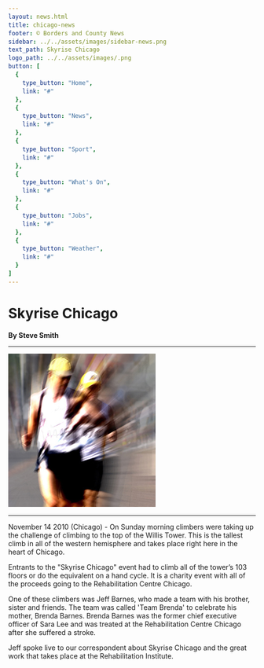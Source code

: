```yaml
---
layout: news.html
title: chicago-news
footer: © Borders and County News
sidebar: ../../assets/images/sidebar-news.png
text_path: Skyrise Chicago
logo_path: ../../assets/images/.png
button: [
  {
    type_button: "Home",
    link: "#"
  },
  {
    type_button: "News",
    link: "#"
  },
  {
    type_button: "Sport",
    link: "#"
  },
  {
    type_button: "What's On",
    link: "#"
  },
  {
    type_button: "Jobs",
    link: "#"
  },
  {
    type_button: "Weather",
    link: "#"
  }
]
---
```

# Skyrise Chicago

**By Steve Smith**
***
![image-1](../../assets/images/chicago-news-sport.png)
***
November 14 2010 (Chicago) - On Sunday morning climbers were taking up the challenge of climbing to the top of the Willis Tower. This is the tallest climb in all of the western hemisphere and takes place right here in the heart of Chicago.

Entrants to the "Skyrise Chicago" event had to climb all of the tower’s 103 floors or do the equivalent on a hand cycle. It is a charity event with all of the proceeds going to the Rehabilitation Centre Chicago.

One of these climbers was Jeff Barnes, who made a team with his brother, sister and friends. The team was called 'Team Brenda' to celebrate his mother, Brenda Barnes. Brenda Barnes was the former chief executive officer of Sara Lee and was treated at the Rehabilitation Centre Chicago after she suffered a stroke.

Jeff spoke live to our correspondent about Skyrise Chicago and the great work that takes place at the Rehabilitation Institute.